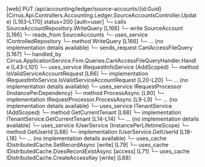 [web] PUT /api/accounting/ledger/source-accounts/{id:Guid}  (Cirrus.Api.Controllers.Accounting.Ledger.SourceAccountsController.Update)  [L163–L170] status=200 [auth=user]
  └─ calls SourceAccountRepository.WriteQuery [L166]
  └─ write SourceAccount [L166]
    └─ reads_from SourceAccounts
  └─ uses_service IControlledRepository<SourceAccount>
    └─ method WriteQuery [L166]
      └─ ... (no implementation details available)
  └─ sends_request CanIAccessFileQuery [L167]
    └─ handled_by Cirrus.ApplicationService.Firm.Queries.CanIAccessFileQueryHandler.Handle [L43–L101]
      └─ uses_service IRequestInfoService (AddScoped)
        └─ method IsValidServiceAccountRequest [L66]
          └─ implementation IRequestInfoService.IsValidServiceAccountRequest [L20-L20]
          └─ ... (no implementation details available)
      └─ uses_service IRequestProcessor (InstancePerDependency)
        └─ method ProcessAsync [L90]
          └─ implementation IRequestProcessor.ProcessAsync [L9-L9]
          └─ ... (no implementation details available)
      └─ uses_service ITenantService (AddScoped)
        └─ method GetCurrentTenant [L68]
          └─ implementation ITenantService.GetCurrentTenant [L14-L14]
          └─ ... (no implementation details available)
      └─ uses_service IUserService (InstancePerLifetimeScope)
        └─ method GetUserId [L68]
          └─ implementation IUserService.GetUserId [L18-L18]
          └─ ... (no implementation details available)
      └─ uses_cache IDistributedCache.SetRecordAsync [write] [L79]
      └─ uses_cache IDistributedCache.DoesRecordExistAsync [access] [L71]
      └─ uses_cache IDistributedCache.CreateAccessKey [write] [L68]

